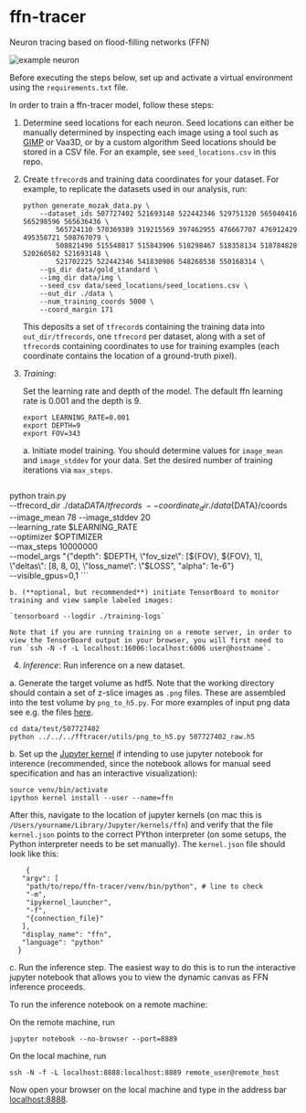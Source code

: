 # ffn-tracer
Neuron tracing based on flood-filling networks (FFN)


![example neuron](./img/patch_and_label_507727402_f32.png)

Before executing the steps below, set up and activate a virtual environment using the `requirements.txt` file.

In order to train a ffn-tracer model, follow these steps:

1. Determine seed locations for each neuron. Seed locations can either be manually determined by inspecting each image using a tool such as [GIMP](https://www.gimp.org/) or Vaa3D, or by a custom algorithm Seed locations should be stored in a CSV file. For an example, see `seed_locations.csv` in this repo.

2. Create `tfrecord`s and training data coordinates for your dataset. For example, to replicate the datasets used in our analysis, run:

    ``` 
    python generate_mozak_data.py \
        --dataset_ids 507727402 521693148 522442346 529751320 565040416 565298596 565636436 \
            565724110 570369389 319215569 397462955 476667707 476912429 495358721 508767079 \
            508821490 515548817 515843906 518298467 518358134 518784828 520260582 521693148 \
            521702225 522442346 541830986 548268538 550168314 \
        --gs_dir data/gold_standard \
        --img_dir data/img \
        --seed_csv data/seed_locations/seed_locations.csv \
        --out_dir ./data \
        --num_training_coords 5000 \
        --coord_margin 171
    ```
    
    This deposits a set of `tfrecord`s containing the training data into `out_dir/tfrecords`, one `tfrecord` per dataset, along with a set of `tfrecord`s containing coordinates to use for training examples (each coordinate contains the location of a ground-truth pixel).
    
3. *Training*:

    Set the learning rate and depth of the model. The default ffn learning rate is 0.001 and the depth is 9.

    ``` 
    export LEARNING_RATE=0.001
    export DEPTH=9
    export FOV=343
    ```

    a. Initiate model training. You should determine values for `image_mean` and `image_stddev` for your data. Set the desired number of training iterations via `max_steps`.
    
    ```
python train.py \
    --tfrecord_dir ./data${DATA}/tfrecords \
    --coordinate_dir ./data${DATA}/coords \
    --image_mean 78 --image_stddev 20 \
    --learning_rate $LEARNING_RATE \
    --optimizer $OPTIMIZER \
    --max_steps 10000000 \
    --model_args "{\"depth\": $DEPTH, \"fov_size\": [${FOV}, ${FOV}, 1], \"deltas\": [8, 8, 0], \"loss_name\": \"$LOSS\", \"alpha\": 1e-6"} \
    --visible_gpus=0,1
    ```
    
    b. (**optional, but recommended**) initiate TensorBoard to monitor training and view sample labeled images:
    
    `tensorboard --logdir ./training-logs`
    
    Note that if you are running training on a remote server, in order to view the TensorBoard output in your browser, you will first need to run `ssh -N -f -L localhost:16006:localhost:6006 user@hostname`.

4. *Inference*: Run inference on a new dataset.

  a. Generate the target volume as hdf5. Note that the working directory should contain a set of z-slice images as `.png` files. These are assembled into the test volume by `png_to_h5.py`. For more examples of input png data see e.g. the files [here](https://github.com/janelia-flyem/neuroproof_examples/tree/master/training_sample2/grayscale_maps).

  ```
  cd data/test/507727402
  python ../../../fftracer/utils/png_to_h5.py 507727402_raw.h5
  ```
  
  b. Set up the [Jupyter kernel](https://ipython.readthedocs.io/en/stable/install/kernel_install.html) if intending to use jupyter notebook for interence (recommended, since the notebook allows for manual seed specification and has an interactive visualization):
  
  ``` 
  source venv/bin/activate
  ipython kernel install --user --name=ffn
  ```
  
  After this, navigate to the location of jupyter kernels (on mac this is `/Users/yourname/Library/Jupyter/kernels/ffn`) and verify that the file `kernel.json` points to the correct PYthon interpreter (on some setups, the Python interpreter needs to be set manually). The `kernel.json` file should look like this:
  ```
      {
     "argv": [
      "path/to/repo/ffn-tracer/venv/bin/python", # line to check
      "-m",
      "ipykernel_launcher",
      "-f",
      "{connection_file}"
     ],
     "display_name": "ffn",
     "language": "python"
    }
  ```

  c. Run the inference step. The easiest way to do this is to run the interactive jupyter notebook that allows you to view the dynamic canvas as FFN inference proceeds.
  
  To run the inference notebook on a remote machine:
  
  On the remote machine, run
  ```
  jupyter notebook --no-browser --port=8889
  ```
  
  On the local machine, run
  ``` 
  ssh -N -f -L localhost:8888:localhost:8889 remote_user@remote_host
  ```
  
  Now open your browser on the local machine and type in the address bar [localhost:8888](localhost:8888).